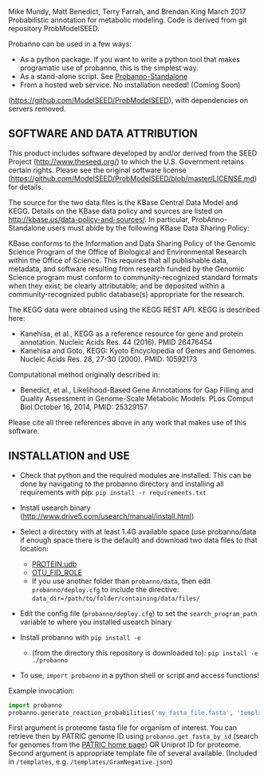 Mike Mundy, Matt Benedict, Terry Farrah, and Brendan King March 2017
Probabilistic annotation for metabolic modeling.
Code is derived from git repository ProbModelSEED.

Probanno can be used in a few ways:
 - As a python package. If you want to write a python tool that makes programatic use of probanno, this is the simplest way.
 - As a stand-alone script. See [Probanno-Standalone](https://github.com/tfarrah/ProbAnno-Standalone)
 - From a hosted web service. No installation needed! (Coming Soon)
 
(https://github.com/ModelSEED/ProbModelSEED), with
dependencies on servers removed.

SOFTWARE AND DATA ATTRIBUTION
-----------------------------

This product includes software developed by and/or derived from the SEED Project
(http://www.theseed.org/) to which the U.S. Government retains certain rights.
Please see the original software license
(https://github.com/ModelSEED/ProbModelSEED/blob/master/LICENSE.md) for details.

The source for the two data files is the KBase Central Data Model and KEGG.
Details on the KBase data policy and sources are listed on
http://kbase.us/data-policy-and-sources/. In particular, ProbAnno-Standalone users
must abide by the following KBase Data Sharing Policy:

KBase conforms to the Information and Data Sharing Policy of the Genomic
Science Program of the Office of Biological and Environmental Research within
the Office of Science. This requires that all publishable data, metadata, and
software resulting from research funded by the Genomic Science program must
conform to community-recognized standard formats when they exist; be clearly
attributable; and be deposited within a community-recognized public database(s)
appropriate for the research.

The KEGG data were obtained using the KEGG REST API. KEGG is described here:
* Kanehisa, et al., KEGG as a reference resource for gene and protein annotation.
Nucleic Acids Res. 44 (2016). PMID 26476454
* Kanehisa and Goto, KEGG: Kyoto Encyclopedia of Genes and Genomes. Nucleic Acids
Res. 28, 27-30 (2000). PMID: 10592173 

Computational method originally described in:
* Benedict, et al., Likelihood-Based Gene Annotations for Gap Filling and Quality
Assessment in Genome-Scale Metabolic Models. PLos Comput Biol October 16, 2014,
PMID: 25329157 

Please cite all three references above in any work that makes use of this software.


INSTALLATION and USE
--------------------

* Check that python and the required modules are installed. This can be done by navigating to the probanno directory and installing all requirements with pip: `pip install -r requirements.txt`

* Install usearch binary
  (http://www.drive5.com/usearch/manual/install.html)

* Select a directory with at least 1.4G available space (use probanno/data if
  enough space there is the default) and download two data files to that location:
  
    - [PROTEIN.udb](https://drive.google.com/file/d/0B3QgVGEsPx9kS3Y3WkNuSi02ams/view?usp=sharing)
    - [OTU_FID_ROLE](https://drive.google.com/file/d/0B3QgVGEsPx9keW9PYUhDTFFNWWc/view?usp=sharing)
    - If you use another folder than `probanno/data`, then edit `probanno/deploy.cfg` to include the directive: `data_dir=/path/to/folder/containing/data/files/`

* Edit the config file (`probanno/deploy.cfg`) to set the `search_program_path` variable to where you installed
  usearch binary

* Install probanno with `pip install -e`
    - (from the directory this repository is downloaded to): `pip install -e ./probanno`
    
* To use, `import probanno` in a python shell or script and access functions!

Example invocation:
```python
import probanno
probanno.generate_reaction_probabilities('my_fasta_file.fasta', 'templates/GramNegative.json', genome_id='my_genome')
```

First argument is proteome fasta file for organism of interest. You can retrieve then by PATRIC genome ID using `probanno.get_fasta_by_id` (search for genomes from the [PATRIC home page](https://www.patricbrc.org/portal/portal/patric/Home)) OR Uniprot ID for proteome.
Second argument is appropriate template file of several available. (Included in `/templates`, e.g. `/templates/GramNegative.json`)

